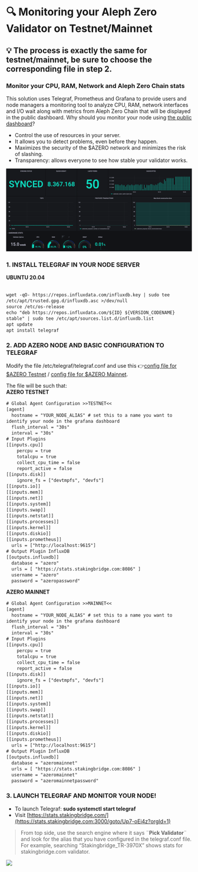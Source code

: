 # 🔍 Monitoring your Aleph Zero Validator on Testnet/Mainnet
## 💡 The process is exactly the same for testnet/mainnet, be sure to choose the corresponding file in step 2.

### Monitor your CPU, RAM, Network and Aleph Zero Chain stats

This solution uses Telegraf, Prometheus and Grafana to provide users and node managers a monitoring tool to analyze CPU, RAM, network interfaces and I/O wait along with metrics from Aleph Zero Chain that will be displayed in the public dashboard. Why should you monitor your node using [the public dashboard](https://stats.stakingbridge.com)?	
- Control the use of resources in your server.
- It allows you to detect problems, even before they happen.
- Maximizes the security of the $AZERO network and minimizes the risk of slashing.
- Transparency: allows everyone to see how stable your validator works.

![](https://github.com/StakingBridge/azeromonitor/blob/main/1.png?raw=true)


### 1. INSTALL TELEGRAF IN YOUR NODE SERVER

**UBUNTU 20.04**

```

wget -qO- https://repos.influxdata.com/influxdb.key | sudo tee /etc/apt/trusted.gpg.d/influxdb.asc >/dev/null
source /etc/os-release
echo "deb https://repos.influxdata.com/${ID} ${VERSION_CODENAME} stable" | sudo tee /etc/apt/sources.list.d/influxdb.list
apt update
apt install telegraf

```

### 2. ADD AZERO NODE AND BASIC CONFIGURATION TO TELEGRAF



Modify the file /etc/telegraf/telegraf.conf and use this 👉[config file for $AZERO Testnet](https://github.com/StakingBridge/azeromonitor/blob/main/telegraf_testnet.conf) / [config file for $AZERO Mainnet](https://github.com/StakingBridge/azeromonitor/blob/main/telegraf_mainnet.conf).

The file will be such that:\
**AZERO TESTNET**
```
# Global Agent Configuration >>TESTNET<<
[agent]
  hostname = "YOUR_NODE_ALIAS" # set this to a name you want to identify your node in the grafana dashboard
  flush_interval = "30s"
  interval = "30s"
# Input Plugins
[[inputs.cpu]]
    percpu = true
    totalcpu = true
    collect_cpu_time = false
    report_active = false
[[inputs.disk]]
    ignore_fs = ["devtmpfs", "devfs"]
[[inputs.io]]
[[inputs.mem]]
[[inputs.net]]
[[inputs.system]]
[[inputs.swap]]
[[inputs.netstat]]
[[inputs.processes]]
[[inputs.kernel]]
[[inputs.diskio]]
[[inputs.prometheus]]
  urls = ["http://localhost:9615"]
# Output Plugin InfluxDB
[[outputs.influxdb]]
  database = "azero"
  urls = [ "https://stats.stakingbridge.com:8086" ] 
  username = "azero"
  password = "azeropassword"

```
**AZERO MAINNET**
```
# Global Agent Configuration >>MAINNET<<
[agent]
  hostname = "YOUR_NODE_ALIAS" # set this to a name you want to identify your node in the grafana dashboard
  flush_interval = "30s"
  interval = "30s"
# Input Plugins
[[inputs.cpu]]
    percpu = true
    totalcpu = true
    collect_cpu_time = false
    report_active = false
[[inputs.disk]]
    ignore_fs = ["devtmpfs", "devfs"]
[[inputs.io]]
[[inputs.mem]]
[[inputs.net]]
[[inputs.system]]
[[inputs.swap]]
[[inputs.netstat]]
[[inputs.processes]]
[[inputs.kernel]]
[[inputs.diskio]]
[[inputs.prometheus]]
  urls = ["http://localhost:9615"]
# Output Plugin InfluxDB
[[outputs.influxdb]]
  database = "azeromainnet"
  urls = [ "https://stats.stakingbridge.com:8086" ] 
  username = "azeromainnet"
  password = "azeromainnetpassword"

```

### 3. LAUNCH TELEGRAF AND MONITOR YOUR NODE!

- To launch Telegraf: **sudo systemctl start telegraf**
- Visit [https://stats.stakingbridge.com/](https://stats.stakingbridge.com:3000/goto/Up7-oEi4z?orgId=1)

> From top side, use the search engine where it says ¨**Pick Validator**¨ and look for the alias that you have configured in the telegraf.conf file. For example, searching “Stakingbridge_TR-3970X” shows stats for stakingbridge.com validator.


![](https://github.com/StakingBridge/azeromonitor/blob/main/images/GIFZERO.gif?raw=true)

